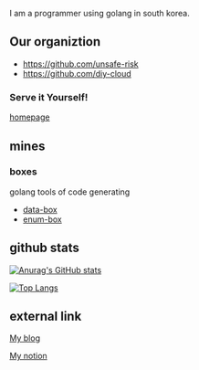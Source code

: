 I am a programmer using golang in south korea.

## Our organiztion
- https://github.com/unsafe-risk
- https://github.com/diy-cloud

### Serve it Yourself!

[homepage](https://serve-it-yourself.pages.dev/)

## mines

### boxes

golang tools of code generating

- [data-box](https://github.com/snowmerak/databox)
- [enum-box](https://github.com/snowmerak/enumbox)

## github stats

[![Anurag's GitHub stats](https://github-readme-stats.vercel.app/api?username=snowmerak)](https://github.com/anuraghazra/github-readme-stats)

[![Top Langs](https://github-readme-stats.vercel.app/api/top-langs/?username=snowmerak)](https://github.com/anuraghazra/github-readme-stats)

## external link

[My blog](https://snowmerak.pages.dev)

[My notion](https://snowmerak.notion.site/yongmin-42920593de4b43e380b66dd0c7945172)
